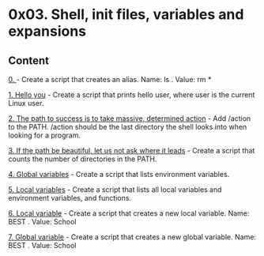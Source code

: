 # 0x03. Shell, init files, variables and expansions

## Content

[0. <o>](0-alias) - Create a script that creates an alias. Name: ls . Value: rm *

[1. Hello you](1-hello_you) - Create a script that prints hello user, where user is the current Linux user.

[2. The path to success is to take massive, determined action](2-path) - Add /action to the PATH. /action should be the last directory the shell looks into when looking for a program.

[3. If the path be beautiful, let us not ask where it leads](3-paths) - Create a script that counts the number of directories in the PATH.

[4. Global variables](4-global_variables) - Create a script that lists environment variables.

[5. Local variables](5-local_variables) - Create a script that lists all local variables and environment variables, and functions.

[6. Local variable](6-create_local_variable) - Create a script that creates a new local variable. Name: BEST . Value: School

[7. Global variable](7-create_global_variable) - Create a script that creates a new global variable. Name: BEST . Value: School
